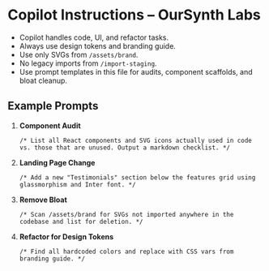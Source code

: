 # Copilot Instructions – OurSynth Labs

- Copilot handles code, UI, and refactor tasks.
- Always use design tokens and branding guide.
- Use only SVGs from `/assets/brand`.
- No legacy imports from `/import-staging`.
- Use prompt templates in this file for audits, component scaffolds, and bloat cleanup.

## Example Prompts

1. **Component Audit**
   ```
   /* List all React components and SVG icons actually used in code vs. those that are unused. Output a markdown checklist. */
   ```
2. **Landing Page Change**
   ```
   /* Add a new "Testimonials" section below the features grid using glassmorphism and Inter font. */
   ```
3. **Remove Bloat**
   ```
   /* Scan /assets/brand for SVGs not imported anywhere in the codebase and list for deletion. */
   ```
4. **Refactor for Design Tokens**
   ```
   /* Find all hardcoded colors and replace with CSS vars from branding guide. */
   ```